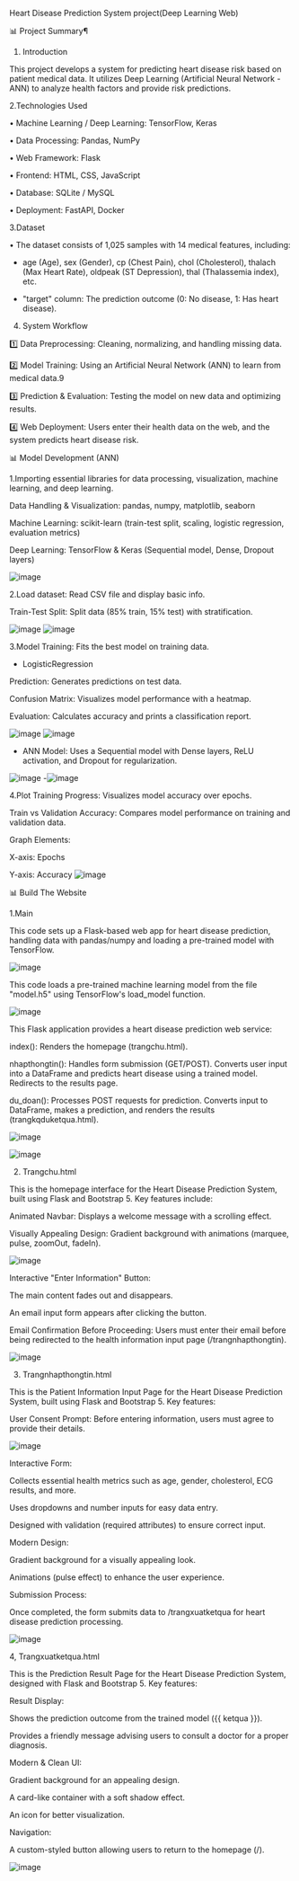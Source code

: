 Heart Disease Prediction System project(Deep Learning Web)

📊 Project Summary¶
1. Introduction


This project develops a system for predicting heart disease risk based on patient medical data. It utilizes Deep Learning (Artificial Neural Network - ANN) to analyze health factors and provide risk predictions.

2.Technologies Used
 
•	Machine Learning / Deep Learning: TensorFlow, Keras

•	Data Processing: Pandas, NumPy

•	Web Framework: Flask

•	Frontend: HTML, CSS, JavaScript

•	Database: SQLite / MySQL

•	Deployment: FastAPI, Docker

3.Dataset

•	The dataset consists of 1,025 samples with 14 medical features, including: 

  - age (Age), sex (Gender), cp (Chest Pain), chol (Cholesterol), thalach (Max Heart Rate), oldpeak (ST Depression), thal (Thalassemia index), etc.

  -	"target" column: The prediction outcome (0: No disease, 1: Has heart disease).

4. System Workflow

1️⃣ Data Preprocessing: Cleaning, normalizing, and handling missing data.

2️⃣ Model Training: Using an Artificial Neural Network (ANN) to learn from medical data.9

3️⃣ Prediction & Evaluation: Testing the model on new data and optimizing results.

4️⃣ Web Deployment: Users enter their health data on the web, and the system predicts heart disease risk.

📊 Model Development (ANN)

1.Importing essential libraries for data processing, visualization, machine learning, and deep learning.

Data Handling & Visualization: pandas, numpy, matplotlib, seaborn

Machine Learning: scikit-learn (train-test split, scaling, logistic regression, evaluation metrics)

Deep Learning: TensorFlow & Keras (Sequential model, Dense, Dropout layers)

![image](https://github.com/user-attachments/assets/8a5765bf-15e9-4449-a31b-5cf30ef6b18a)

2.Load dataset: Read CSV file and display basic info.

Train-Test Split: Split data (85% train, 15% test) with stratification.

![image](https://github.com/user-attachments/assets/e450d8e8-36af-45c5-a846-0943ee3b41b3)
![image](https://github.com/user-attachments/assets/e2e329f7-abe5-4c7a-ae5d-500f26e9486f)

3.Model Training: Fits the best model on training data.

- LogisticRegression

Prediction: Generates predictions on test data.

Confusion Matrix: Visualizes model performance with a heatmap.

Evaluation: Calculates accuracy and prints a classification report.

![image](https://github.com/user-attachments/assets/dbfc4c52-db30-436e-a757-521108e73717)
![image](https://github.com/user-attachments/assets/d6937df5-4b02-46c0-b6d8-26d2e71a6c63)

- ANN Model: Uses a Sequential model with Dense layers, ReLU activation, and Dropout for regularization.
  
![image](https://github.com/user-attachments/assets/d6b81e11-4caf-432f-853f-31627c3a87fe)
-![image](https://github.com/user-attachments/assets/f7253ea4-e6fb-40b8-835b-89b601c0b87a)


4.Plot Training Progress: Visualizes model accuracy over epochs.

Train vs Validation Accuracy: Compares model performance on training and validation data.

Graph Elements:

X-axis: Epochs

Y-axis: Accuracy
![image](https://github.com/user-attachments/assets/a72bb5bc-7b6d-478e-a0d2-98b964e1bdd5)

📊 Build The Website 

1.Main

This code sets up a Flask-based web app for heart disease prediction, handling data with pandas/numpy and loading a pre-trained model with TensorFlow.

![image](https://github.com/user-attachments/assets/16f8c28d-5cf5-4030-a1f5-74ba61a5e28d)

This code loads a pre-trained machine learning model from the file "model.h5" using TensorFlow's load_model function.

![image](https://github.com/user-attachments/assets/cb7c8262-b28b-4f28-960b-5ba0e8f02f40)


This Flask application provides a heart disease prediction web service:

index(): Renders the homepage (trangchu.html).

nhapthongtin(): Handles form submission (GET/POST). Converts user input into a DataFrame and predicts heart disease using a trained model. Redirects to the results page.

du_doan(): Processes POST requests for prediction. Converts input to DataFrame, makes a prediction, and renders the results (trangkqduketqua.html).

![image](https://github.com/user-attachments/assets/c85a7dd5-65dc-48e3-b822-852feabde6a0)

![image](https://github.com/user-attachments/assets/337ed293-1b67-4061-ae47-b1b7bc3c548a)

2. Trangchu.html

This is the homepage interface for the Heart Disease Prediction System, built using Flask and Bootstrap 5. Key features include:

Animated Navbar: Displays a welcome message with a scrolling effect.

Visually Appealing Design: Gradient background with animations (marquee, pulse, zoomOut, fadeIn).

![image](https://github.com/user-attachments/assets/6ef70803-46ab-4bf0-b831-b4cc4463d062)

Interactive "Enter Information" Button:

The main content fades out and disappears.

An email input form appears after clicking the button.

Email Confirmation Before Proceeding: Users must enter their email before being redirected to the health information input page (/trangnhapthongtin).


![image](https://github.com/user-attachments/assets/345bade5-f71e-4a63-a3a8-ab00b149233f)

3. Trangnhapthongtin.html

This is the Patient Information Input Page for the Heart Disease Prediction System, built using Flask and Bootstrap 5. Key features:

User Consent Prompt: Before entering information, users must agree to provide their details.

![image](https://github.com/user-attachments/assets/c8910be4-78e6-4cba-940a-a53d22503193)


Interactive Form:

Collects essential health metrics such as age, gender, cholesterol, ECG results, and more.

Uses dropdowns and number inputs for easy data entry.

Designed with validation (required attributes) to ensure correct input.

Modern Design:

Gradient background for a visually appealing look.

Animations (pulse effect) to enhance the user experience.

Submission Process:

Once completed, the form submits data to /trangxuatketqua for heart disease prediction processing.

![image](https://github.com/user-attachments/assets/9ba36041-df7e-47e6-828c-8ac696f8a8f4)

4, Trangxuatketqua.html

This is the Prediction Result Page for the Heart Disease Prediction System, designed with Flask and Bootstrap 5. Key features:

Result Display:

Shows the prediction outcome from the trained model ({{ ketqua }}).

Provides a friendly message advising users to consult a doctor for a proper diagnosis.

Modern & Clean UI:

Gradient background for an appealing design.

A card-like container with a soft shadow effect.

An icon for better visualization.

Navigation:

A custom-styled button allowing users to return to the homepage (/).

![image](https://github.com/user-attachments/assets/53f5c842-806a-4e99-b2a3-d6f6046b37f2)



































